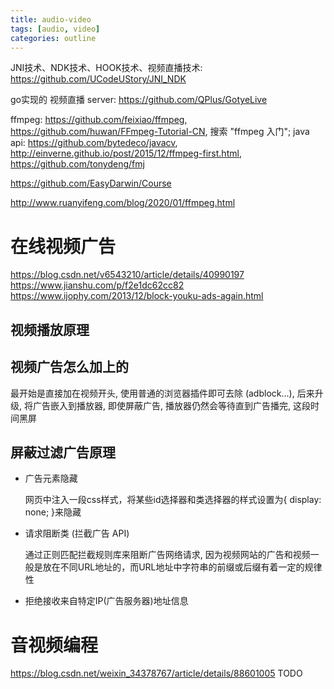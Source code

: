 ```yaml
---
title: audio-video
tags: [audio, video]
categories: outline
---
```


JNI技术、NDK技术、HOOK技术、视频直播技术: https://github.com/UCodeUStory/JNI_NDK

go实现的 视频直播 server: https://github.com/QPlus/GotyeLive

ffmpeg: https://github.com/feixiao/ffmpeg, https://github.com/huwan/FFmpeg-Tutorial-CN, 搜索 "ffmpeg 入门"; java api: https://github.com/bytedeco/javacv, http://einverne.github.io/post/2015/12/ffmpeg-first.html, https://github.com/tonydeng/fmj

https://github.com/EasyDarwin/Course

http://www.ruanyifeng.com/blog/2020/01/ffmpeg.html



<!--more-->

# 在线视频广告

https://blog.csdn.net/v6543210/article/details/40990197
https://www.jianshu.com/p/f2e1dc62cc82
https://www.ijophy.com/2013/12/block-youku-ads-again.html

## 视频播放原理



## 视频广告怎么加上的

最开始是直接加在视频开头, 使用普通的浏览器插件即可去除 (adblock...), 后来升级, 将广告嵌入到播放器, 即使屏蔽广告, 播放器仍然会等待直到广告播完, 这段时间黑屏

## 屏蔽过滤广告原理

- 广告元素隐藏

    网页中注入一段css样式，将某些id选择器和类选择器的样式设置为{ display: none; }来隐藏

- 请求阻断类 (拦截广告 API)

    通过正则匹配拦截规则库来阻断广告网络请求, 因为视频网站的广告和视频一般是放在不同URL地址的，而URL地址中字符串的前缀或后缀有着一定的规律性

- 拒绝接收来自特定IP(广告服务器)地址信息

# 音视频编程

https://blog.csdn.net/weixin_34378767/article/details/88601005 
TODO
